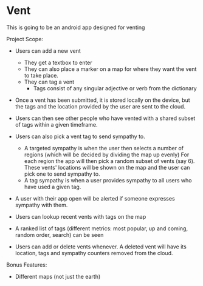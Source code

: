# Vent
This is going to be an android app designed for venting

Project Scope:

- Users can add a new vent 
    - They get a textbox to enter
    - They can also place a marker on a map for where they want the vent to take place.
    - They can tag a vent
        - Tags consist of any singular adjective or verb from the dictionary

- Once a vent has been submitted, it is stored locally on the device, but the tags and the location provided by the user are sent to the cloud.
- Users can then see other people who have vented with a shared subset of tags within a given timeframe.
- Users can also pick a vent tag to send sympathy to. 
    - A targeted sympathy is when the user then selects a number of regions (which will be decided by dividing the map up evenly) For each region the app will then pick a random subset of vents (say 6). These vents' locations will be shown on the map and the user can pick one to send sympathy to. 
    - A tag sympathy is when a user provides sympathy to all users who have used a given tag.

- A user with their app open will be alerted if someone expresses sympathy with them.

- Users can lookup recent vents with tags on the map

-  A ranked list of tags (different metrics: most popular, up and coming, random order, search) can be seen

- Users can add or delete vents whenever. A deleted vent will have its location, tags and sympathy counters removed from the cloud.

Bonus Features:
- Different maps (not just the earth)